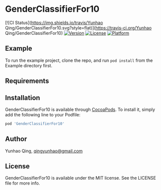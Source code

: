 # GenderClassifierFor10

[![CI Status](https://img.shields.io/travis/Yunhao Qing/GenderClassifierFor10.svg?style=flat)](https://travis-ci.org/Yunhao Qing/GenderClassifierFor10)
[![Version](https://img.shields.io/cocoapods/v/GenderClassifierFor10.svg?style=flat)](https://cocoapods.org/pods/GenderClassifierFor10)
[![License](https://img.shields.io/cocoapods/l/GenderClassifierFor10.svg?style=flat)](https://cocoapods.org/pods/GenderClassifierFor10)
[![Platform](https://img.shields.io/cocoapods/p/GenderClassifierFor10.svg?style=flat)](https://cocoapods.org/pods/GenderClassifierFor10)

## Example

To run the example project, clone the repo, and run `pod install` from the Example directory first.

## Requirements

## Installation

GenderClassifierFor10 is available through [CocoaPods](https://cocoapods.org). To install
it, simply add the following line to your Podfile:

```ruby
pod 'GenderClassifierFor10'
```

## Author

Yunhao Qing, qingyunhao@gmail.com

## License

GenderClassifierFor10 is available under the MIT license. See the LICENSE file for more info.
